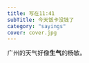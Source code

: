 ```yaml
---
title: 写在11:41
subTitle: 今天饭卡没钱了
category: "sayings"
cover: cover.jpg 
---
```


广州的天气好像**生气**的杨敏。




